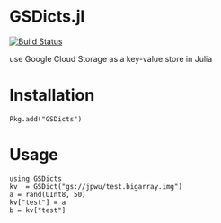 GSDicts.jl
===========
[![Build Status](https://travis-ci.org/seung-lab/GSDicts.jl.svg?branch=master)](https://travis-ci.org/seung-lab/GSDicts.jl)

use Google Cloud Storage as a key-value store in Julia

# Installation
    Pkg.add("GSDicts")

# Usage
```
using GSDicts
kv  = GSDict("gs://jpwu/test.bigarray.img")
a = rand(UInt8, 50)
kv["test"] = a
b = kv["test"]
```
